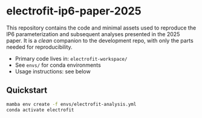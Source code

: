 # electrofit-ip6-paper-2025

This repository contains the code and minimal assets used to reproduce the
IP6 parameterization and subsequent analyses presented in the 2025 paper. It is a *clean* companion to the
development repo, with only the parts needed for reproducibility.

- Primary code lives in: `electrofit-workspace/`
- See `envs/` for conda environments
- Usage instructions: see below

## Quickstart
```bash
mamba env create -f envs/electrofit-analysis.yml
conda activate electrofit